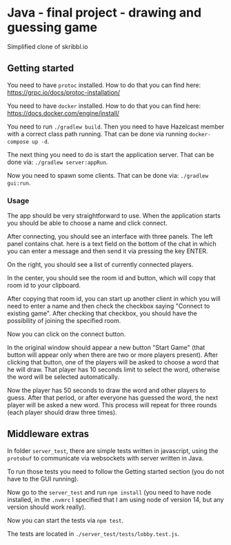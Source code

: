 # Java - final project - drawing and guessing game
Simplified clone of skribbl.io

## Getting started
You need to have `protoc` installed. How to do that you can find here:
https://grpc.io/docs/protoc-installation/

You need to have `docker` installed. How to do that you can find here:
https://docs.docker.com/engine/install/

You need to run `./gradlew build`. Then you need to have Hazelcast member with
a correct class path running. That can be done via running `docker-compose up -d`.

The next thing you need to do is start the application server. That can be
done via: `./gradlew server:appRun`.

Now you need to spawn some clients. That can be done via:
`./gradlew gui:run`.

### Usage
The app should be very straightforward to use. When the application starts
you should be able to choose a name and click connect.

After connecting, you should see an interface with three panels. The left panel
contains chat. here is a text field on the bottom of the chat in which you can enter
a message and then send it via pressing the key ENTER.

On the right, you should see a list of currently connected players.

In the center, you should see the room id and button, which will copy that room
id to your clipboard.

After copying that room id, you can start up another client in which you will
need to enter a name and then check the checkbox saying "Connect to existing
game". After checking that checkbox, you should have the possibility of joining
the specified room.

Now you can click on the connect button.

In the original window should appear a new button "Start Game" (that button
will appear only when there are two or more players present). After clicking
that button, one of the players will be asked to choose a word that he will
draw. That player has 10 seconds limit to select the word, otherwise the word
will be selected automatically.

Now the player has 50 seconds to draw the word and other players to guess.
After that period, or after everyone has guessed the word, the next player will be
asked a new word. This process will repeat for three rounds (each player should
draw three times).

## Middleware extras
In folder `server_test`, there are simple tests written in javascript, using the
`protobuf` to communicate via websockets with server written in Java.

To run those tests you need to follow the Getting started section (you do not
have to the GUI running).

Now go to the `server_test` and run `npm install` (you need to have node
installed, in the `.nvmrc` I specified that I am using node of version 14,
but any version should work really).

Now you can start the tests via `npm test`.

The tests are located in `./server_test/tests/lobby.test.js`.